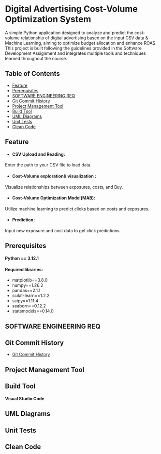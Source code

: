 
# Digital Advertising Cost-Volume Optimization System

A simple Python application designed to analyze and predict the cost-volume relationship of digital advertising based on the input CSV data & Machine Learning, aiming to optimize budget allocation and enhance ROAS. This project is built following the guidelines provided in the Software Development Assignment and integrates multiple tools and techniques learned throughout the course.


## Table of Contents

- [Feature](https://github.com/shin7965977/SRH-berlin-software-engineering#Feature)
- [Prerequisites](https://github.com/shin7965977/SRH-berlin-software-engineering#Prerequisites)
- [SOFTWARE ENGINEERING REQ](https://github.com/shin7965977/SRH-berlin-software-engineering#SOFTWARE-ENGINEERING-REQ)
- [Git Commit History](https://github.com/shin7965977/SRH-berlin-software-engineering#Git-Commit-History)
- [Project Management Tool](https://github.com/shin7965977/SRH-berlin-software-engineering#Project-Management-Tool)
- [Build Tool](https://github.com/shin7965977/SRH-berlin-software-engineering#Build-Tool)
- [UML Diagrams](https://github.com/shin7965977/SRH-berlin-software-engineering#UML-Diagrams)
- [Unit Tests](https://github.com/shin7965977/SRH-berlin-software-engineering#Unit-Tests)
- [Clean Code](https://github.com/shin7965977/SRH-berlin-software-engineering#Clean-Code)


## Feature

- #### CSV Upload and Reading: 
Enter the path to your CSV file to load data.

- #### Cost-Volume exploration& visualization : 
Visualize relationships between exposures, costs, and Buy.

- #### Cost-Volume Optimization Model(MAB): 
Utilize machine learning to predict clicks based on costs and exposures.

- #### Prediction: 
Input new exposure and cost data to get click predictions.

## Prerequisites

#### Python == 3.12.1 
#### Required libraries:

- matplotlib==3.8.0
- numpy==1.26.2
- pandas==2.1.1
- scikit-learn==1.2.2
- scipy==1.11.4
- seaborn==0.12.2
- statsmodels==0.14.0


## SOFTWARE ENGINEERING REQ

## Git Commit History
- [Git Commit History](https://github.com/shin7965977/SRH-berlin-software-engineering/commits/master/)

## Project Management Tool

## Build Tool
#### Visual Studio Code

## UML Diagrams

## Unit Tests

## Clean Code